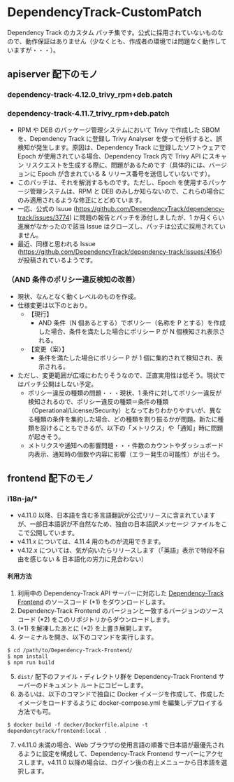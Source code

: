 # DependencyTrack-CustomPatch

Dependency Track のカスタム パッチ集です。公式に採用されていないものなので、動作保証はありません（少なくとも、作成者の環境では問題なく動作していますが・・・）。

## apiserver 配下のモノ

### **dependency-track-4.12.0_trivy_rpm+deb.patch**
### **dependency-track-4.11.7_trivy_rpm+deb.patch**
- RPM や DEB のパッケージ管理システムにおいて Trivy で作成した SBOM を、Dependency Track に登録し Trivy Analyser を使って分析すると、誤検知が発生します。原因は、Dependency Track に登録したソフトウェアで Epoch が使用されている場合、Dependency Track 内で Trivy API にスキャン リスクエストを生成する際に、問題があるためです（具体的には、バージョンに Epoch が含まれている & リリース番号を送信していないです）。
- このパッチは、それを解消するものです。ただし、Epoch を使用するパッケージ管理システムは、RPM と DEB のみしか知らないので、これらの場合にのみ適用されるような修正にとどめています。
- 一応、公式の Isuue (https://github.com/DependencyTrack/dependency-track/issues/3774) に問題の報告とパッチを添付しましたが、1 か月くらい進展がなかったので該当 Issue はクローズし、パッチは公式に採用されていません。
- 最近、同様と思われる Issue (https://github.com/DependencyTrack/dependency-track/issues/4164) が投稿されているようです。

### （AND 条件のポリシー違反検知の改善）
- 現状、なんとなく動くレベルのものを作成。
- 仕様変更は以下のとおり。
  - 【現行】
    - AND 条件（N 個あるとする）でポリシー（名称を P とする）を作成した場合、条件を満たした場合にポリシー P が N 個検知され表示される。
  - 【変更（案）】
    - 条件を満たした場合にポリシー P が 1 個に集約されて検知され、表示される。
- ただし、変更範囲が広域にわたりそうなので、正直実用性は低そう。現状ではパッチ公開はしない予定。
  - ポリシー違反の種類の問題・・・現状、1 条件に対してポリシー違反が検知されるので、ポリシー違反の種類＝条件の種類（Operational/License/Security）となっておりわかりやすいが、異なる種類の条件を集約した場合、どの種類を割り振るかが問題。新たに種類を設けることもできるが、以下の「メトリクス」や「通知」時に問題が起きそう。
  - メトリクスや通知への影響問題・・・件数のカウントやダッシュボード内表示、通知時の個数や内容に影響（エラー発生の可能性）が出そう。

## frontend 配下のモノ
### **i18n-ja/***
- v4.11.0 以降、日本語を含む多言語翻訳が公式リリ－スに含まれていますが、一部日本語訳が不自然なため、独自の日本語訳メッセージ ファイルをここで公開しています。
- v4.11.x については、4.11.4 用のものが流用できます。
- v4.12.x については、気が向いたらリリースします（「英語」表示で特段不自由を感じない & 日本語化の労力に見合わない）

#### 利用方法

1. 利用中の Dependency-Track API サーバーに対応した [Dependency-Track Frontend](https://github.com/DependencyTrack/frontend) のソースコード (*1) をダウンロードします。
2. Dependency-Track Frontend のバージョンと一致するバージョンのソース コード (*2) をこのリポジトリからダウンロードします。
3.  (*1) を解凍したあとに (*2) を上書き展開します。
4.  ターミナルを開き、以下のコマンドを実行します。
```
$ cd /path/to/Dependency-Track-Frontend/
$ npm install
$ npm run build
```
5. ```dist/``` 配下のファイル・ディレクトリ群を Dependency-Track Frontend サーバーのドキュメント ルートにコピーします。
6. あるいは、以下のコマンドで独自に Docker イメージを作成して、作成したイメージをロードするように docker-compose.yml を編集しデプロイする方法でも可。
```
$ docker build -f docker/Dockerfile.alpine -t dependencytrack/frontend:local .
```
7. v4.11.0 未満の場合、Web ブラウザの使用言語の順番で日本語が最優先されるように設定を構成して、Dependency-Track Frontend サーバーにアクセスします。v4.11.0 以降の場合は、ログイン後の右上メニューから日本語を選択します。
